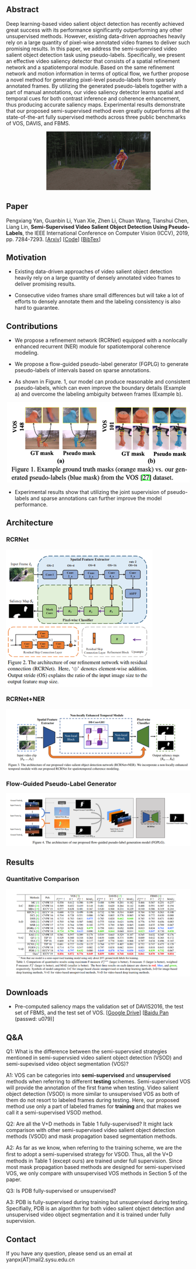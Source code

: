 ## Abstract

Deep learning-based video salient object detection has recently achieved great success with its performance significantly outperforming any other unsupervised methods. However, existing data-driven approaches heavily rely on a large quantity of pixel-wise annotated video frames to deliver such promising results. In this paper, we address the semi-supervised video salient object detection task using pseudo-labels. Specifically, we present an effective video saliency detector that consists of a spatial refinement network and a spatiotemporal module. Based on the same refinement network and motion information in terms of optical flow, we further propose a novel method for generating pixel-level pseudo-labels from sparsely annotated frames. By utilizing the generated pseudo-labels together with a part of manual annotations, our video saliency detector learns spatial and temporal cues for both contrast inference and coherence enhancement, thus producing accurate saliency maps. Experimental results demonstrate that our proposed semi-supervised method even greatly outperforms all the state-of-the-art fully supervised methods across three public benchmarks of VOS, DAVIS, and FBMS.

<center><img src="motorcross-jump.gif"></center>

## Paper

Pengxiang Yan, Guanbin Li, Yuan Xie, Zhen Li, Chuan Wang, Tianshui Chen, Liang Lin, **Semi-Supervised Video Salient Object Detection Using Pseudo-Labels**, the IEEE International Conference on Computer Vision (ICCV), 2019, pp. 7284-7293. [[Arxiv](https://arxiv.org/abs/1908.04051)] [[Code](https://github.com/Kinpzz/RCRNet-Pytorch)] [[BibTex](https://github.com/Kinpzz/RCRNet-Pytorch/raw/master/docs/bibtex.txt)]

## Motivation

* Existing data-driven approaches of video salient object detection heavily rely on a large quantity of densely annotated video frames to deliver promising results.

* Consecutive video frames share small differences but will take a lot of efforts to densely annotate them and the labeling consistency is also hard to guarantee. 

## Contributions

- We propose a refinement network (RCRNet) equipped with a nonlocally enhanced recurrent (NER) module for spatiotemporal coherence modeling. 

- We propose a flow-guided pseudo-label generator (FGPLG) to generate pseudo-labels of intervals based on sparse annotations.

- As shown in Figure. 1, our model can produce reasonable and consistent pseudo-labels, which can even improve the boundary details (Example a) and overcome the labeling ambiguity between frames (Example b).

<center><img src="pseudo_label_example.png" width="500px"></center>

- Experimental results show that utilizing the joint supervision of pseudo-labels and sparse annotations can further improve the model performance. 



## Architecture

### RCRNet

<img src="static_model.png" align="center" width="400px">

### RCRNet+NER

![video_model](video_model.png)

### Flow-Guided Pseudo-Label Generator

![pseudo_label_generator](pseudo_label_generator.png)

## Results

### Quantitative Comparison
![comp_video_sota](comp_video_sota.png)

## Downloads

* Pre-computed  saliency maps the validation set of DAVIS2016, the test set of FBMS, and the test set of VOS. [[Google Drive](https://drive.google.com/open?id=1feY3GdNBS-LUBt0UDWwpA3fl9yHI4Vxr)] [[Baidu Pan](https://pan.baidu.com/s/1oXBr9qxyF-8vvilvV5kcPg) (passwd: u079)]

## Q&A

Q1: What is the difference between the semi-supervsied strategies mentioned in semi-supervsied video salient object detection (VSOD) and semi-supevised video object segmentation (VOS)?

A1: VOS can be categories into **semi-supervised** and **unsupervised** methods when referring to different **testing** schemes. Semi-supervised VOS will provide the annotation of the first frame when testing. Video salient object detection (VSOD) is more similar to unsupervised VOS as both of them do not resort to labeled frames during testing. Here, our proposed method use only a part of labeled frames for **training** and that makes we call it a semi-supervised VSOD method.

Q2: Are all the V+D methods in Table 1 fully-supervised? It might lack comparison with other semi-supervised video salient object detection methods (VSOD) and mask propagation based segmentation methods.

A2: As far as we know, when referring to the training scheme, we are the ﬁrst to adopt a semi-supervised strategy for VSOD. Thus, all the V+D methods in Table 1 (except ours) are trained under full supervision. Since most mask propagation based methods are designed for semi-supervised VOS, we only compare with unsupervised VOS methods in Section 5 of the paper.

Q3: Is PDB fully-supervised or unsupervised?

A3: PDB is fully-supervised during training but unsupervised during testing. Specifially, PDB is an algorithm for both video salient object detection and unsupervised video object segmentation and it is trained under fully supervision.

## Contact

If you have any question, please send us an email at yanpx(AT)mail2.sysu.edu.cn